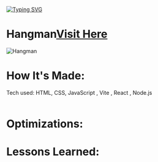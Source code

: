 
<a href="https://git.io/typing-svg"><img src="https://readme-typing-svg.herokuapp.com?font=Fira+Code&weight=800&size=40&duration=4000&pause=1000&color=F7DC00&vCenter=true&random=true&width=616&height=102&lines=Learning+in+Progress!!!!!!!" alt="Typing SVG" /></a>

<div id="header" >
 <h1  class="heading-element" dir="auto">Hangman<a href="https://fladev-hangman.netlify.app/">Visit Here</a></h1>
 <img src="" alt="Hangman">

</div>

<div id="header" >
 <h1 class="heading-element" dir="auto">How It's Made:</h1>
 Tech used: HTML, CSS, JavaScript , Vite , React , Node.js <br/><br/>
 
</div>

<div id="header" >
 <h1 class="heading-element" dir="auto">Optimizations:</h1>

</div>

<div id="header">
 <h1 class="heading-element" dir="auto">Lessons Learned:</h1>

</div>
